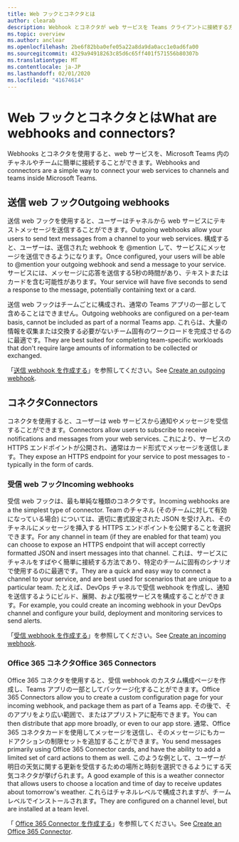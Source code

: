 ```yaml
---
title: Web フックとコネクタとは
author: clearab
description: Webhook とコネクタが web サービスを Teams クライアントに接続する方法について説明します。
ms.topic: overview
ms.author: anclear
ms.openlocfilehash: 2be6f82bba0efe05a22a8da9da0acc1e0ad6fa00
ms.sourcegitcommit: 4329a94918263c85d6c65ff401f571556b80307b
ms.translationtype: MT
ms.contentlocale: ja-JP
ms.lasthandoff: 02/01/2020
ms.locfileid: "41674614"
---
```

# <a name="what-are-webhooks-and-connectors"></a><span data-ttu-id="cece4-103">Web フックとコネクタとは</span><span class="sxs-lookup"><span data-stu-id="cece4-103">What are webhooks and connectors?</span></span>

<span data-ttu-id="cece4-104">Webhooks とコネクタを使用すると、web サービスを、Microsoft Teams 内のチャネルやチームに簡単に接続することができます。</span><span class="sxs-lookup"><span data-stu-id="cece4-104">Webhooks and connectors are a simple way to connect your web services to channels and teams inside Microsoft Teams.</span></span> 

## <a name="outgoing-webhooks"></a><span data-ttu-id="cece4-105">送信 web フック</span><span class="sxs-lookup"><span data-stu-id="cece4-105">Outgoing webhooks</span></span>

<span data-ttu-id="cece4-106">送信 web フックを使用すると、ユーザーはチャネルから web サービスにテキストメッセージを送信することができます。</span><span class="sxs-lookup"><span data-stu-id="cece4-106">Outgoing webhooks allow your users to send text messages from a channel to your web services.</span></span> <span data-ttu-id="cece4-107">構成すると、ユーザーは、送信された webhook を @mention して、サービスにメッセージを送信できるようになります。</span><span class="sxs-lookup"><span data-stu-id="cece4-107">Once configured, your users will be able to @mention your outgoing webhook and send a message to your service.</span></span> <span data-ttu-id="cece4-108">サービスには、メッセージに応答を送信する5秒の時間があり、テキストまたはカードを含む可能性があります。</span><span class="sxs-lookup"><span data-stu-id="cece4-108">Your service will have five seconds to send a response to the message, potentially containing text or a card.</span></span>

<span data-ttu-id="cece4-109">送信 web フックはチームごとに構成され、通常の Teams アプリの一部として含めることはできません。</span><span class="sxs-lookup"><span data-stu-id="cece4-109">Outgoing webhooks are configured on a per-team basis, cannot be included as part of a normal Teams app.</span></span> <span data-ttu-id="cece4-110">これらは、大量の情報を収集または交換する必要がないチーム固有のワークロードを完成させるのに最適です。</span><span class="sxs-lookup"><span data-stu-id="cece4-110">They are best suited for completing team-specific workloads that don't require large amounts of information to be collected or exchanged.</span></span>

<span data-ttu-id="cece4-111">「[送信 webhook を作成する](~/webhooks-and-connectors/how-to/add-outgoing-webhook.md)」を参照してください。</span><span class="sxs-lookup"><span data-stu-id="cece4-111">See [Create an outgoing webhook](~/webhooks-and-connectors/how-to/add-outgoing-webhook.md).</span></span>

## <a name="connectors"></a><span data-ttu-id="cece4-112">コネクタ</span><span class="sxs-lookup"><span data-stu-id="cece4-112">Connectors</span></span>

<span data-ttu-id="cece4-113">コネクタを使用すると、ユーザーは web サービスから通知やメッセージを受信することができます。</span><span class="sxs-lookup"><span data-stu-id="cece4-113">Connectors allow users to subscribe to receive notifications and messages from your web services.</span></span> <span data-ttu-id="cece4-114">これにより、サービスの HTTPS エンドポイントが公開され、通常はカード形式でメッセージを送信します。</span><span class="sxs-lookup"><span data-stu-id="cece4-114">They expose an HTTPS endpoint for your service to post messages to - typically in the form of cards.</span></span>

### <a name="incoming-webhooks"></a><span data-ttu-id="cece4-115">受信 web フック</span><span class="sxs-lookup"><span data-stu-id="cece4-115">Incoming webhooks</span></span>

<span data-ttu-id="cece4-116">受信 web フックは、最も単純な種類のコネクタです。</span><span class="sxs-lookup"><span data-stu-id="cece4-116">Incoming webhooks are a the simplest type of connector.</span></span> <span data-ttu-id="cece4-117">Team のチャネル (そのチームに対して有効になっている場合) については、適切に書式設定された JSON を受け入れ、そのチャネルにメッセージを挿入する HTTPS エンドポイントを公開することを選択できます。</span><span class="sxs-lookup"><span data-stu-id="cece4-117">For any channel in team (if they are enabled for that team) you can choose to expose an HTTPS endpoint that will accept correctly formatted JSON and insert messages into that channel.</span></span> <span data-ttu-id="cece4-118">これは、サービスにチャネルをすばやく簡単に接続する方法であり、特定のチームに固有のシナリオで使用するのに最適です。</span><span class="sxs-lookup"><span data-stu-id="cece4-118">They are a quick and easy way to connect a channel to your service, and are best used for scenarios that are unique to a particular team.</span></span> <span data-ttu-id="cece4-119">たとえば、DevOps チャネルで受信 webhook を作成し、通知を送信するようにビルド、展開、および監視サービスを構成することができます。</span><span class="sxs-lookup"><span data-stu-id="cece4-119">For example, you could create an incoming webhook in your DevOps channel and configure your build, deployment and monitoring services to send alerts.</span></span>

<span data-ttu-id="cece4-120">「[受信 webhook を作成する](~/webhooks-and-connectors/how-to/add-incoming-webhook.md)」を参照してください。</span><span class="sxs-lookup"><span data-stu-id="cece4-120">See [Create an incoming webhook](~/webhooks-and-connectors/how-to/add-incoming-webhook.md).</span></span>

### <a name="office-365-connectors"></a><span data-ttu-id="cece4-121">Office 365 コネクタ</span><span class="sxs-lookup"><span data-stu-id="cece4-121">Office 365 Connectors</span></span>

<span data-ttu-id="cece4-122">Office 365 コネクタを使用すると、受信 webhook のカスタム構成ページを作成し、Teams アプリの一部としてパッケージ化することができます。</span><span class="sxs-lookup"><span data-stu-id="cece4-122">Office 365 Connectors allow you to create a custom configuration page for your incoming webhook, and package them as part of a Teams app.</span></span> <span data-ttu-id="cece4-123">その後で、そのアプリをより広い範囲で、またはアプリストアに配布できます。</span><span class="sxs-lookup"><span data-stu-id="cece4-123">You can then distribute that app more broadly, or even to our app store.</span></span> <span data-ttu-id="cece4-124">通常、Office 365 コネクタカードを使用してメッセージを送信し、そのメッセージにもカードアクションの制限セットを追加することができます。</span><span class="sxs-lookup"><span data-stu-id="cece4-124">You send messages primarily using Office 365 Connector cards, and have the ability to add a limited set of card actions to them as well.</span></span> <span data-ttu-id="cece4-125">このような例として、ユーザーが明日の天気に関する更新を受信するための場所と時刻を選択できるようにする天気コネクタが挙げられます。</span><span class="sxs-lookup"><span data-stu-id="cece4-125">A good example of this is a weather connector that allows users to choose a location and time of day to receive updates about tomorrow's weather.</span></span> <span data-ttu-id="cece4-126">これらはチャネルレベルで構成されますが、チームレベルでインストールされます。</span><span class="sxs-lookup"><span data-stu-id="cece4-126">They are configured on a channel level, but are installed at a team level.</span></span>

<span data-ttu-id="cece4-127">「 [Office 365 Connector を作成する](~/webhooks-and-connectors/how-to/connectors-creating.md)」を参照してください。</span><span class="sxs-lookup"><span data-stu-id="cece4-127">See [Create an Office 365 Connector](~/webhooks-and-connectors/how-to/connectors-creating.md).</span></span>